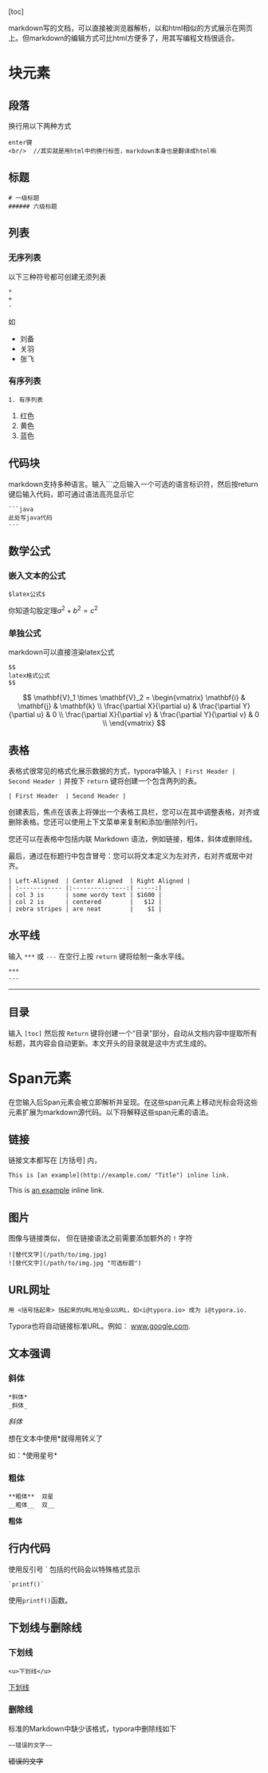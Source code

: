 [toc]

markdown写的文档，可以直接被浏览器解析，以和html相似的方式展示在网页上。但markdown的编辑方式可比html方便多了，用其写编程文档很适合。

# 块元素

## 段落

换行用以下两种方式

```
enter键
<br/>  //其实就是用html中的换行标签，markdown本身也是翻译成html嘛
```

## 标题

```
# 一级标题
###### 六级标题
```

## 列表

### 无序列表

以下三种符号都可创建无须列表

```
*
+
-
```

如

+ 刘备
+ 关羽
+ 张飞

### 有序列表

```
1. 有序列表
```

1. 红色
2. 黄色
3. 蓝色

## 代码块

markdown支持多种语言。输入```之后输入一个可选的语言标识符，然后按return键后输入代码，即可通过语法高亮显示它

```
```java
此处写java代码
···
```

## 数学公式

### 嵌入文本的公式

```
$latex公式$
```

你知道勾股定理$a^{2}+b^2=c^2$

### 单独公式

markdown可以直接渲染latex公式

```
$$
latex格式公式
$$
```


$$
\mathbf{V}_1 \times \mathbf{V}_2 =  \begin{vmatrix} 
\mathbf{i} & \mathbf{j} & \mathbf{k} \\
\frac{\partial X}{\partial u} &  \frac{\partial Y}{\partial u} & 0 \\
\frac{\partial X}{\partial v} &  \frac{\partial Y}{\partial v} & 0 \\
\end{vmatrix}
$$

## 表格

表格式很常见的格式化展示数据的方式，typora中输入 `| First Header | Second Header |` 并按下 `return` 键将创建一个包含两列的表。

```
| First Header  | Second Header |
```

创建表后，焦点在该表上将弹出一个表格工具栏，您可以在其中调整表格，对齐或删除表格。您还可以使用上下文菜单来复制和添加/删除列/行。

您还可以在表格中包括内联 Markdown 语法，例如链接，粗体，斜体或删除线。

最后，通过在标题行中包含冒号：您可以将文本定义为左对齐，右对齐或居中对齐。

```
| Left-Aligned  | Center Aligned  | Right Aligned |
| :------------ |:---------------:| -----:|
| col 3 is      | some wordy text | $1600 |
| col 2 is      | centered        |   $12 |
| zebra stripes | are neat        |    $1 |
```

## 水平线

输入 `***` 或 `---` 在空行上按 `return` 键将绘制一条水平线。

```
***
---
```

---

## 目录

输入 `[toc]` 然后按 `Return` 键将创建一个“目录”部分，自动从文档内容中提取所有标题，其内容会自动更新。本文开头的目录就是这中方式生成的。

# Span元素

在您输入后Span元素会被立即解析并呈现。在这些span元素上移动光标会将这些元素扩展为markdown源代码。以下将解释这些span元素的语法。

## 链接

链接文本都写在 [方括号] 内，

```
This is [an example](http://example.com/ "Title") inline link.
```



This is [an example](http://example.com/ "Title") inline link.

## 图片

图像与链接类似， 但在链接语法之前需要添加额外的 `!` 字符

```
![替代文字](/path/to/img.jpg)
![替代文字](/path/to/img.jpg "可选标题")
```

## URL网址

```
用 <括号括起来> 括起来的URL地址会以URL，如<i@typora.io> 成为 i@typora.io.
```

Typora也将自动链接标准URL。例如： www.google.com.

## 文本强调

### 斜体

```
*斜体*
_斜体_
```

*斜体*

想在文本中使用*就得用转义了

如：\*使用星号\*

### 粗体

```
**粗体**  双星
__粗体__  双__
```

**粗体**

## 行内代码

使用反引号 ` 包括的代码会以特殊格式显示

```
`printf()`
```

使用`printf()`函数。

## 下划线与删除线

### 下划线

```
<u>下划线</u> 
```

<u>下划线</u> 

### 删除线

标准的Markdown中缺少该格式，typora中删除线如下

```
~~错误的文字~~
```

~~错误的文字~~















